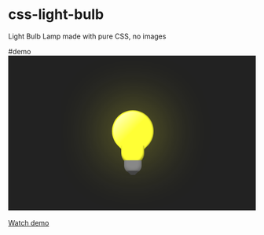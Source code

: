 # css-light-bulb
Light Bulb Lamp made with pure CSS, no images

#demo
[![css-menu-example](https://github.com/antontemchenko/css-light-bulb/blob/master/css-light-bulb.png)](http://anton.temchenko.com.ua/dev/css-light-bulb/)

[Watch demo](http://anton.temchenko.com.ua/dev/css-light-bulb/)
